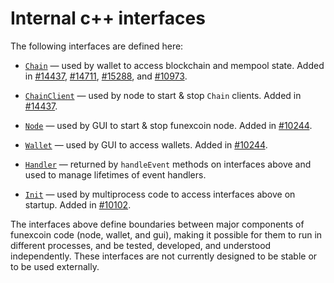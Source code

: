 # Internal c++ interfaces

The following interfaces are defined here:

* [`Chain`](chain.h) — used by wallet to access blockchain and mempool state. Added in [#14437](https://github.com/funexcoin/funexcoin/pull/14437), [#14711](https://github.com/funexcoin/funexcoin/pull/14711), [#15288](https://github.com/funexcoin/funexcoin/pull/15288), and [#10973](https://github.com/funexcoin/funexcoin/pull/10973).

* [`ChainClient`](chain.h) — used by node to start & stop `Chain` clients. Added in [#14437](https://github.com/funexcoin/funexcoin/pull/14437).

* [`Node`](node.h) — used by GUI to start & stop funexcoin node. Added in [#10244](https://github.com/funexcoin/funexcoin/pull/10244).

* [`Wallet`](wallet.h) — used by GUI to access wallets. Added in [#10244](https://github.com/funexcoin/funexcoin/pull/10244).

* [`Handler`](handler.h) — returned by `handleEvent` methods on interfaces above and used to manage lifetimes of event handlers.

* [`Init`](init.h) — used by multiprocess code to access interfaces above on startup. Added in [#10102](https://github.com/funexcoin/funexcoin/pull/10102).

The interfaces above define boundaries between major components of funexcoin code (node, wallet, and gui), making it possible for them to run in different processes, and be tested, developed, and understood independently. These interfaces are not currently designed to be stable or to be used externally.
